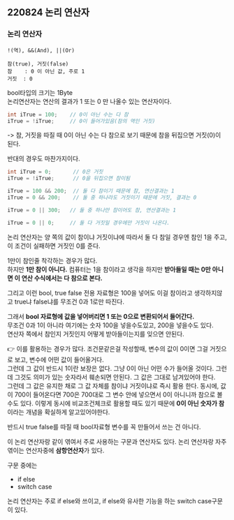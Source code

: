 ## 220824 논리 연산자  


### 논리 연산자 
```
!(역), &&(And), ||(Or) 

참(true), 거짓(false)  
참    : 0 이 아닌 값, 주로 1  
거짓  : 0  
```
bool타입의 크기는 1Byte  
논리연산자는 연산의 결과가 1 또는 0 만 나올수 있는 연산자이다.  
 
```cpp
int iTrue = 100;    // 0이 아닌 수는 다 참
iTrue = !iTrue;     // 0이 들어가있음(참의 역인 거짓)
```
-> 참, 거짓을 따질 때 0이 아닌 수는 다 참으로 보기 때문에 참을 뒤집으면 거짓(0)이 된다.
 
반대의 경우도 마찬가지이다.  

```cpp
int iTrue = 0;       // 0은 거짓
iTrue = !iTrue;      // 0을 뒤집으면 참이됨
```

```cpp
iTrue = 100 && 200;  // 둘 다 참이기 때문에 참, 연산결과는 1
iTrue = 0 && 200;    // 둘 중 하나라도 거짓이기 때문에 거짓, 결과는 0

iTrue = 0 || 300;   // 둘 중 하나만 참이어도 참, 연산결과는 1

iTrue = 0 || 0;     // 둘 다 거짓일 경우에만 거짓이 나온다.

 ```

논리 연산자는 양 쪽의 값이 참이냐 거짓이냐에 따라서 둘 다 참일 경우엔 참인 1을 주고, 이 조건이 실패하면 거짓인 0를 준다.  
 
1만이 참인줄 착각하는 경우가 많다.  
하지만 **1만 참이 아니다.** 컴퓨터는 1을 참이라고 생각을 하지만 **받아들일 때는 0만 아니면 이 연산 수식에서는 다 참으로 본다.**  

그리고 이런 bool, true false 전용 자료형은 100을 넣어도 이걸 참이라고 생각하지않고 true냐 false냐를 무조건 0과 1로만 따진다.  


그래서 **bool 자료형에 값을 넣어버리면 1 또는 0으로 변환되어서 들어간다.**          
무조건 0과 1이 아니라 여기에는 숫자 100을 넣을수도있고, 200을 넣을수도 있다.    
연산자 쪽에서 참인지 거짓인지 어떻게 받아들이는지를 잊으면 안된다.    

 
👉 이를 활용하는 경우가 많다. 조건문같은걸 작성할때, 변수의 값이 0이면 그걸 거짓으로 보고, 변수에 어떤 값이 들어올거다.  
그런데 그 값이 반드시 1이란 보장은 없다. 그냥 0이 아닌 어떤 수가 들어올 것이다. 그런데 그것도 의미가 있는 숫자라서 훼손되면 안된다. 그 값은 그대로 남겨있어야 한다.  
그런데 그 값은 유지한 채로 그 값 자체를 참이냐 거짓이냐로 즉시 활용 한다. 동시에, 값이 700이 들어온다면 700은 700대로 그 변수 안에 넣으면서 0이 아니니까 참으로 볼 수도 있다. 이렇게 동시에 비교조건체크로 활용할 때도 있기 때문에 **0이 아닌 숫자가 참**이라는 개념을 확실하게 알고있어야한다.

반드시 true false를 따질 때 bool자료형 변수를 꼭 만들어서 쓰는 건 아니다.

이 논리 연산자랑 같이 엮여서 주로 사용하는 구문과 연산자도 있다. 논리 연산자랑 자주 엮이는 연산자중에 **삼항연산자**가 있다.

구문 중에는 
* if else 
* switch case

논리 연산자는 주로 if else와 쓰이고, if else와 유사한 기능을 하는 switch case구문이 있다.